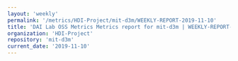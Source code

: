 ```yaml
---
layout: 'weekly'
permalink: '/metrics/HDI-Project/mit-d3m/WEEKLY-REPORT-2019-11-10'
title: 'DAI Lab OSS Metrics Metrics report for mit-d3m | WEEKLY-REPORT-2019-11-10'
organization: 'HDI-Project'
repository: 'mit-d3m'
current_date: '2019-11-10'
---
```

